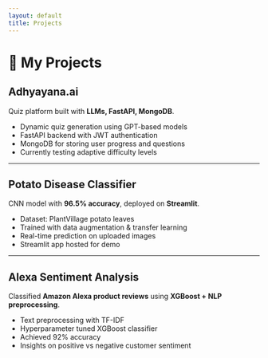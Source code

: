 ```yaml
---
layout: default
title: Projects
---
```


# 🚀 My Projects

## Adhyayana.ai
Quiz platform built with **LLMs, FastAPI, MongoDB**.  
- Dynamic quiz generation using GPT-based models  
- FastAPI backend with JWT authentication  
- MongoDB for storing user progress and questions  
- Currently testing adaptive difficulty levels  

---

## Potato Disease Classifier
CNN model with **96.5% accuracy**, deployed on **Streamlit**.  
- Dataset: PlantVillage potato leaves  
- Trained with data augmentation & transfer learning  
- Real-time prediction on uploaded images  
- Streamlit app hosted for demo  

---

## Alexa Sentiment Analysis
Classified **Amazon Alexa product reviews** using **XGBoost + NLP preprocessing**.  
- Text preprocessing with TF-IDF  
- Hyperparameter tuned XGBoost classifier  
- Achieved 92% accuracy  
- Insights on positive vs negative customer sentiment  
